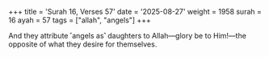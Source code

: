 +++
title = 'Surah 16, Verses 57'
date = '2025-08-27'
weight = 1958
surah = 16
ayah = 57
tags = ["allah", "angels"]
+++

And they attribute ˹angels as˺ daughters to Allah—glory be to Him!—the opposite of what they desire for themselves.